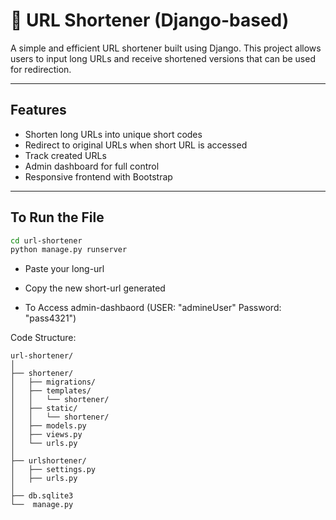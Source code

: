 # 🔗 URL Shortener (Django-based)

A simple and efficient URL shortener built using Django. This project allows users to input long URLs and receive shortened versions that can be used for redirection.

---

## Features

- Shorten long URLs into unique short codes
- Redirect to original URLs when short URL is accessed
- Track created URLs
- Admin dashboard for full control 
- Responsive frontend with Bootstrap

---
## To Run the File

```bash
cd url-shortener
python manage.py runserver
```

- Paste your long-url
- Copy the new short-url generated

- To Access admin-dashbaord (USER: "admineUser" Password: "pass4321")

Code Structure:
```
url-shortener/
│
├── shortener/             
│   ├── migrations/
│   ├── templates/
│   │   └── shortener/    
│   ├── static/
│   │   └── shortener/    
│   ├── models.py
│   ├── views.py
│   └── urls.py
│
├── urlshortener/     
│   ├── settings.py
│   ├── urls.py
│
├── db.sqlite3
└──  manage.py
```
